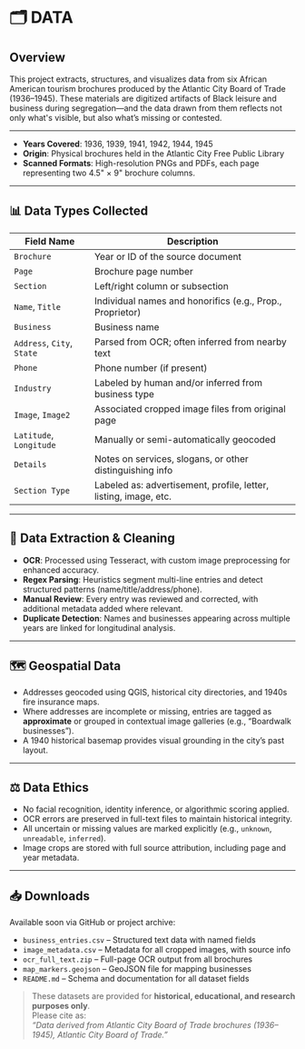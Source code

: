 # 🗂️ DATA

## Overview

This project extracts, structures, and visualizes data from six African American tourism brochures produced by the Atlantic City Board of Trade (1936–1945). These materials are digitized artifacts of Black leisure and business during segregation—and the data drawn from them reflects not only what's visible, but also what’s missing or contested.

---

- **Years Covered**: 1936, 1939, 1941, 1942, 1944, 1945  
- **Origin**: Physical brochures held in the Atlantic City Free Public Library
- **Scanned Formats**: High-resolution PNGs and PDFs, each page representing two 4.5" × 9" brochure columns.

---

## 📊 Data Types Collected

| Field Name           | Description                                                         |
|----------------------|---------------------------------------------------------------------|
| `Brochure`           | Year or ID of the source document                                   |
| `Page`               | Brochure page number                                                |
| `Section`            | Left/right column or subsection                                     |
| `Name`, `Title`      | Individual names and honorifics (e.g., Prop., Proprietor)           |
| `Business`           | Business name                                           |
| `Address`, `City`, `State` | Parsed from OCR; often inferred from nearby text            |
| `Phone`              | Phone number (if present)                                           |
| `Industry`           | Labeled by human and/or inferred from business type                 |
| `Image`, `Image2`    | Associated cropped image files from original page                   |
| `Latitude`, `Longitude` | Manually or semi-automatically geocoded                         |
| `Details`            | Notes on services, slogans, or other distinguishing info            |
| `Section Type`       | Labeled as: advertisement, profile, letter, listing, image, etc.                |

---

## 🧠 Data Extraction & Cleaning

- **OCR**: Processed using Tesseract, with custom image preprocessing for enhanced accuracy.
- **Regex Parsing**: Heuristics segment multi-line entries and detect structured patterns (name/title/address/phone).
- **Manual Review**: Every entry was reviewed and corrected, with additional metadata added where relevant.
- **Duplicate Detection**: Names and businesses appearing across multiple years are linked for longitudinal analysis.

---

## 🗺️ Geospatial Data

- Addresses geocoded using QGIS, historical city directories, and 1940s fire insurance maps.
- Where addresses are incomplete or missing, entries are tagged as **approximate** or grouped in contextual image galleries (e.g., “Boardwalk businesses”).
- A 1940 historical basemap provides visual grounding in the city’s past layout.

---

## ⚖️ Data Ethics

- No facial recognition, identity inference, or algorithmic scoring applied.
- OCR errors are preserved in full-text files to maintain historical integrity.
- All uncertain or missing values are marked explicitly (e.g., `unknown`, `unreadable`, `inferred`).
- Image crops are stored with full source attribution, including page and year metadata.

---

## 📥 Downloads

Available soon via GitHub or project archive:

- `business_entries.csv` – Structured text data with named fields
- `image_metadata.csv` – Metadata for all cropped images, with source info
- `ocr_full_text.zip` – Full-page OCR output from all brochures
- `map_markers.geojson` – GeoJSON file for mapping businesses
- `README.md` – Schema and documentation for all dataset fields

> These datasets are provided for **historical, educational, and research purposes only**.  
> Please cite as:  
> *“Data derived from Atlantic City Board of Trade brochures (1936–1945), Atlantic City Board of Trade.”*

